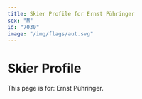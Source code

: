 ```yaml
---
title: Skier Profile for Ernst Pühringer
sex: "M"
id: "7030"
image: "/img/flags/aut.svg" 
---
```


# Skier Profile

This page is for: Ernst Pühringer.
    